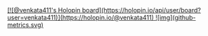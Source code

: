<a href="https://wakatime.com/@2f8645aa-3fde-4330-90e4-f03517c05d6c">
[![@venkata411's Holopin board](https://holopin.io/api/user/board?user=venkata411)](https://holopin.io/@venkata411)
![img](github-metrics.svg)
